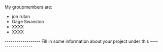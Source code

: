 My groupmembers are:
- jon rutan
- Gage Swanston
- XXXX
- XXXX


------------------ Fill in some information about your project under this ------------------
